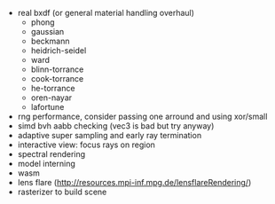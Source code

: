 - real bxdf (or general material handling overhaul)
  - phong
  - gaussian
  - beckmann
  - heidrich-seidel
  - ward
  - blinn-torrance
  - cook-torrance
  - he-torrance
  - oren-nayar
  - lafortune
- rng performance, consider passing one arround and using xor/small
- simd bvh aabb checking (vec3 is bad but try anyway)
- adaptive super sampling and early ray termination
- interactive view: focus rays on region
- spectral rendering
- model interning
- wasm
- lens flare (http://resources.mpi-inf.mpg.de/lensflareRendering/)
- rasterizer to build scene
